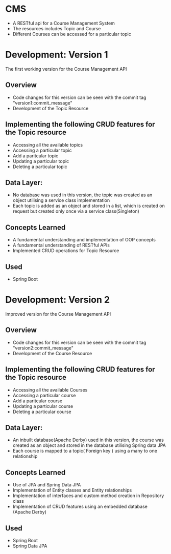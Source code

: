 # CMS
* A RESTful api for a Course Management System
* The resources includes Topic and Course
* Different Courses can be accessed for a particular topic

# Development: Version 1
The first working version for the Course Management API

## Overview
* Code changes for this version can be seen with the commit tag "version1:commit_message"
* Development of the Topic Resource

## Implementing the following CRUD features for the Topic resource
- Accessing all the available topics
-  Accessing a particular topic
- Add a paritcular topic
- Updating a particular topic
- Deleting a particular topic

## Data Layer:
* No database was used in this version, the topic was created as an object utilising a service class implementation
* Each topic is added as an object and stored in a list, which is created on request but created only once via a service class(Singleton)

## Concepts Learned
* A fundamental understanding and implementation of OOP concepts
* A fundamental understanding of RESTful APIs
* Implemented CRUD operations for Topic Resource

## Used
* Spring Boot

# Development: Version 2
Improved version for the Course Management API

## Overview
* Code changes for this version can be seen with the commit tag "version2:commit_message"
* Development of the Course Resource

## Implementing the following CRUD features for the Topic resource
- Accessing all the available Courses
-  Accessing a particular course
- Add a paritcular course
- Updating a particular course
- Deleting a particular course

## Data Layer:
* An inbuilt database(Apache Derby) used in this version, the course was created as an object and stored in the database utilising Spring data JPA
* Each course is mapped to a topic( Foreign key ) using a many to one relationship

## Concepts Learned
* Use of JPA and Spring Data JPA
* Implementation of Entity classes and Entity relationships
* Implementation of interfaces and custom method creation in Repository class
* Implementation of CRUD features using an embedded database (Apache Derby)

## Used
* Spring Boot
* Spring Data JPA
